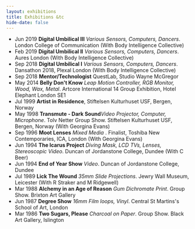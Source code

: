 ```yaml
---
layout: exhibitions
title: Exhibitions &tc
hide-date: false
---
```

+ Jun 2019 **Digital Umbilical III** _Various Sensors, Computers, Dancers_. London College of Communication (With Body Intelligence Collective)
+ Feb 2019 **Digital Umbilical II** _Various Sensors, Computers, Dancers_. Aures London (With Body Intelligence Collective)
+ Sep 2018 **Digital Umbilical I** _Various Sensors, Computers, Dancers_. Dansathon 2018, Plexal London (With Body Intelligence Collective)
+ Sep 2018 **Mentor/Technologist** QuestLab, Studio Wayne McGregor
+ May 2014 **Belly Don't Know** _Leap Motion Controller, RGB Monitor, Wood, Wax, Metal_. Artcore International 14 Group Exhibition, Hotel Elephant London SE1
+ Jul 1999 **Artist in Residence**, Stiftelsen Kulturhuset USF, Bergen, Norway
+ May 1998 **Transmute - Dark Sound**_Video Projector, Computer, Microphone_. Tolv Netter Group Show. Stiftelsen Kulturhuset USF, Bergen, Norway (With Georgina Evans)
+ Sep 1996 **Moot Lenses** _Mixed Media_ . Finalist, Toshiba New Contemporaries, ICA, London (With Georgina Evans)
+ Jun 1994 **The Icarus Project** _Diving Mask, LCD TVs, Lenses, Stereoscopic Video_. Duncan of Jordanstone College, Dundee (With C Beer)
+ Jun 1994 **End of Year Show** _Video_. Duncan of Jordanstone College, Dundee
+ Jul 1989 **Lick The Wound** _35mm Slide Projections_. Jewry Wall Museum, Leicester (With R Straker and M Ridgewell)
+ Mar 1988 **Alchemy in an Age of Reason** _Gum Dichromate Print_. Group Show. Brixton Art Gallery
+ Jun 1987 **Degree Show** _16mm Film loops, Vinyl_. Central St Martins's School of Art, London
+ Mar 1986 **Two Sugars, Please** _Charcoal on Paper_. Group Show. Black Art Gallery, Islington